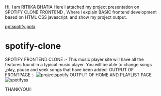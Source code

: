 Hi, 
I am RITIIKA BHATIA 
Here i attached my project presentation on SPOTIFY CLONE FRONTEND , Where i explain BASIC frontend development based on HTML CSS javascript. and show my project output.

[pptspotify.pptx](https://github.com/RITIKA1277/spotify-clone/files/9932594/pptspotify.pptx)

# spotify-clone
SPOTIFY FRONTEND CLONE :- This music player site will have all the features found in a typical music player. You will be able to change songs ,play, pause and seek songs that have been added 
OUTPUT OF FRONTPAGE :-
![projectspotify](https://user-images.githubusercontent.com/102233221/199826993-05a26afc-9354-4c42-b4b7-e6401e75dd79.jpg)
OUTPUT OF HOME AND PLAYLIST PAGE
![spotifyss](https://user-images.githubusercontent.com/102233221/199827062-a9ea97b0-7326-48fc-b13c-288f50a1ad20.jpg)

THANKYOU!!

